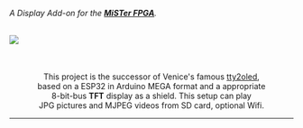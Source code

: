 *A Display Add-on for the **[MiSTer FPGA]**.*

<br>
<img src = pictures/oled_tft.gif align = left>
<br><br><br>

<div align = right>
<div align = center>

This project is the successor of Venice's famous [tty2oled](https://github.com/venice1200/MiSTer_tty2oled/), <br>
based on a ESP32 in Arduino MEGA format and a appropriate <br>
8-bit-bus **TFT** display as a shield. This setup can play <br>
JPG pictures and MJPEG videos from SD card, optional Wifi.

</div>
</div>

---
<!----------------------------------------------------------------------------->

[MiSTer FPGA]: https://github.com/MiSTer-devel

